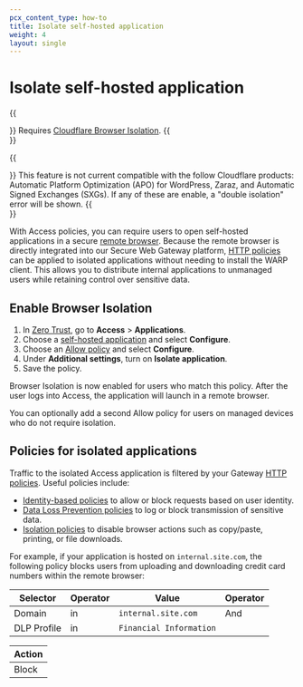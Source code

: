 ```yaml
---
pcx_content_type: how-to
title: Isolate self-hosted application
weight: 4
layout: single
---
```


# Isolate self-hosted application

{{<Aside type="note">}}
Requires [Cloudflare Browser Isolation](/cloudflare-one/policies/browser-isolation/).
{{</Aside>}}

{{<Aside type="warn">}}
  This feature is not current compatible with the follow Cloudflare products: Automatic Platform Optimization (APO) for WordPress, Zaraz, and
Automatic Signed Exchanges (SXGs). If any of these are enable, a "double isolation" error will be shown.
{{</Aside>}}  


With Access policies, you can require users to open self-hosted applications in a secure [remote browser](/cloudflare-one/policies/browser-isolation/). Because the remote browser is directly integrated into our Secure Web Gateway platform, [HTTP policies](/cloudflare-one/policies/filtering/http-policies/) can be applied to isolated applications without needing to install the WARP client. This allows you to distribute internal applications to unmanaged users while retaining control over sensitive data.

## Enable Browser Isolation

1. In [Zero Trust](https://one.dash.cloudflare.com), go to **Access** > **Applications**.
2. Choose a [self-hosted application](/cloudflare-one/applications/configure-apps/self-hosted-apps/) and select **Configure**.
3. Choose an [Allow policy](/cloudflare-one/policies/access/) and select **Configure**.
4. Under **Additional settings**, turn on **Isolate application**.
5. Save the policy.

Browser Isolation is now enabled for users who match this policy. After the user logs into Access, the application will launch in a remote browser.

You can optionally add a second Allow policy for users on managed devices who do not require isolation.

## Policies for isolated applications

Traffic to the isolated Access application is filtered by your Gateway [HTTP policies](/cloudflare-one/policies/filtering/http-policies/). Useful policies include:

- [Identity-based policies](/cloudflare-one/policies/filtering/identity-selectors/) to allow or block requests based on user identity.
- [Data Loss Prevention policies](/cloudflare-one/policies/data-loss-prevention/) to log or block transmission of sensitive data.
- [Isolation policies](/cloudflare-one/policies/browser-isolation/isolation-policies/) to disable browser actions such as copy/paste, printing, or file downloads.

For example, if your application is hosted on `internal.site.com`, the following policy blocks users from uploading and downloading credit card numbers within the remote browser:

| Selector | Operator | Value               | Operator        |
| -------- | -------- | ------------------- | -------------- |
| Domain   | in       | `internal.site.com` | And |
| DLP Profile | in    | `Financial Information`|

| Action |
| ------ |
| Block  |
